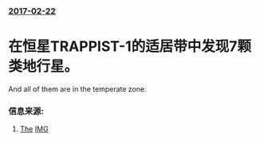 ### [2017-02-22](/news/2017/02/22/index.md)

##### 
# 在恒星TRAPPIST-1的适居带中发现7颗类地行星。 

And all of them are in the temperate zone. 


### 信息来源:

1. [The](https://www.theatlantic.com/science/archive/2017/02/seven-exoplanets/517446/) [IMG](https://cdn.theatlantic.com/assets/media/img/mt/2017/02/PIA21421/facebook.jpg?1522787398)
